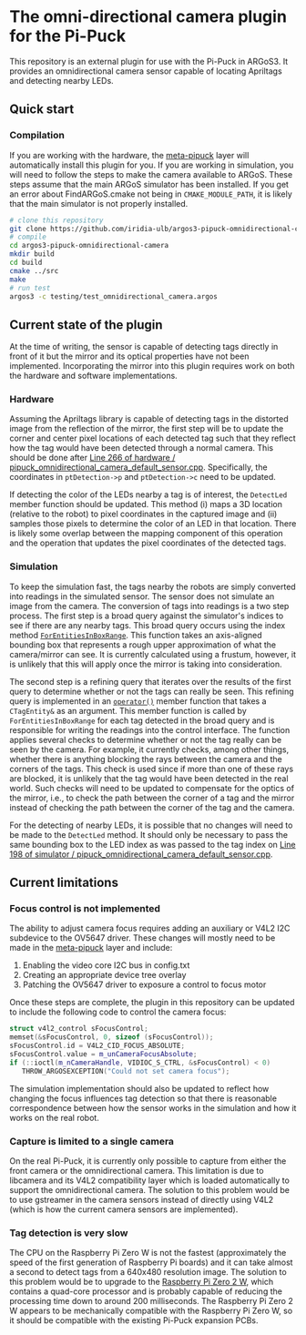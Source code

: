 # The omni-directional camera plugin for the Pi-Puck
This repository is an external plugin for use with the Pi-Puck in ARGoS3. It provides an omnidirectional camera sensor capable of locating Apriltags and detecting nearby LEDs.

## Quick start

### Compilation
If you are working with the hardware, the [meta-pipuck](https://github.com/iridia-ulb/meta-pipuck) layer will automatically install this plugin for you. If you are working in simulation, you will need to follow the steps to make the camera available to ARGoS. These steps assume that the main ARGoS simulator has been installed. If you get an error about FindARGoS.cmake not being in `CMAKE_MODULE_PATH`, it is likely that the main simulator is not properly installed.

```sh
# clone this repository
git clone https://github.com/iridia-ulb/argos3-pipuck-omnidirectional-camera.git
# compile
cd argos3-pipuck-omnidirectional-camera
mkdir build
cd build
cmake ../src
make
# run test
argos3 -c testing/test_omnidirectional_camera.argos
```

## Current state of the plugin
At the time of writing, the sensor is capable of detecting tags directly in front of it but the mirror and its optical properties have not been implemented. Incorporating the mirror into this plugin requires work on both the hardware and software implementations.

### Hardware
Assuming the Apriltags library is capable of detecting tags in the distorted image from the reflection of the mirror, the first step will be to update the corner and center pixel locations of each detected tag such that they reflect how the tag would have been detected through a normal camera. This should be done after [Line 266 of hardware / pipuck_omnidirectional_camera_default_sensor.cpp](https://github.com/iridia-ulb/argos3-pipuck-omnidirectional-camera/blob/4f72915eb284e3d92e693d7c0e10c80e78f2c6d8/src/plugins/robots/pi-puck/hardware/pipuck_omnidirectional_camera_default_sensor.cpp#L266). Specifically, the coordinates in `ptDetection->p` and `ptDetection->c` need to be updated.

If detecting the color of the LEDs nearby a tag is of interest, the `DetectLed` member function should be updated. This method (i) maps a 3D location (relative to the robot) to pixel coordinates in the captured image and (ii) samples those pixels to determine the color of an LED in that location. There is likely some overlap between the mapping component of this operation and the operation that updates the pixel coordinates of the detected tags.

### Simulation
To keep the simulation fast, the tags nearby the robots are simply converted into readings in the simulated sensor. The sensor does not simulate an image from the camera. The conversion of tags into readings is a two step process. The first step is a broad query against the simulator's indices to see if there are any nearby tags. This broad query occurs using the index method 
[`ForEntitiesInBoxRange`](https://github.com/iridia-ulb/argos3-pipuck-omnidirectional-camera/blob/4f72915eb284e3d92e693d7c0e10c80e78f2c6d8/src/plugins/robots/pi-puck/simulator/pipuck_omnidirectional_camera_default_sensor.cpp#L192). This function takes an axis-aligned bounding box that represents a rough upper approximation of what the camera/mirror can see. It is currently calculated using a frustum, however, it is unlikely that this will apply once the mirror is taking into consideration.

The second step is a refining query that iterates over the results of the first query to determine whether or not the tags can really be seen. This refining query is implemented in an [`operator()`](https://github.com/iridia-ulb/argos3-pipuck-omnidirectional-camera/blob/4f72915eb284e3d92e693d7c0e10c80e78f2c6d8/src/plugins/robots/pi-puck/simulator/pipuck_omnidirectional_camera_default_sensor.cpp#L222) member function that takes a `CTagEntity&` as an argument. This member function is called by `ForEntitiesInBoxRange` for each tag detected in the broad query and is responsible for writing the readings into the control interface. The function applies several checks to determine whether or not the tag really can be seen by the camera. For example, it currently checks, among other things, whether there is anything blocking the rays between the camera and the corners of the tags. This check is used since if more than one of these rays are blocked, it is unlikely that the tag would have been detected in the real world. Such checks will need to be updated to compensate for the optics of the mirror, i.e., to check the path between the corner of a tag and the mirror instead of checking the path between the corner of the tag and the camera.

For the detecting of nearby LEDs, it is possible that no changes will need to be made to the `DetectLed` method. It should only be necessary to pass the same bounding box to the LED index as was passed to the tag index on [Line 198 of simulator / pipuck_omnidirectional_camera_default_sensor.cpp](https://github.com/iridia-ulb/argos3-pipuck-omnidirectional-camera/blob/master/src/plugins/robots/pi-puck/simulator/pipuck_omnidirectional_camera_default_sensor.cpp#L198).

## Current limitations
### Focus control is not implemented
The ability to adjust camera focus requires adding an auxiliary or V4L2 I2C subdevice to the OV5647 driver. These changes will mostly need to be made in the [meta-pipuck](https://github.com/iridia-ulb/meta-pipuck) layer and include:
1. Enabling the video core I2C bus in config.txt
2. Creating an appropriate device tree overlay
3. Patching the OV5647 driver to exposure a control to focus motor

Once these steps are complete, the plugin in this repository can be updated to include the following code to control the camera focus:
```c++
struct v4l2_control sFocusControl;
memset(&sFocusControl, 0, sizeof (sFocusControl));
sFocusControl.id = V4L2_CID_FOCUS_ABSOLUTE;
sFocusControl.value = m_unCameraFocusAbsolute;
if (::ioctl(m_nCameraHandle, VIDIOC_S_CTRL, &sFocusControl) < 0)
   THROW_ARGOSEXCEPTION("Could not set camera focus");
```
The simulation implementation should also be updated to reflect how changing the focus influences tag detection so that there is reasonable correspondence between how the sensor works in the simulation and how it works on the real robot.

### Capture is limited to a single camera
On the real Pi-Puck, it is currently only possible to capture from either the front camera or the omnidirectional camera. This limitation is due to libcamera and its V4L2 compatibility layer which is loaded automatically to support the omnidirectional camera. The solution to this problem would be to use gstreamer in the camera sensors instead of directly using V4L2 (which is how the current camera sensors are implemented).

### Tag detection is very slow
The CPU on the Raspberry Pi Zero W is not the fastest (approximately the speed of the first generation of Raspberry Pi boards) and it can take almost a second to detect tags from a 640x480 resolution image. The solution to this problem would be to upgrade to the [Raspberry Pi Zero 2 W](https://www.raspberrypi.com/products/raspberry-pi-zero-2-w/), which contains a quad-core processor and is probably capable of reducing the processing time down to around 200 milliseconds. The Raspberry Pi Zero 2 W appears to be mechanically compatible with the Raspberry Pi Zero W, so it should be compatible with the existing Pi-Puck expansion PCBs.


